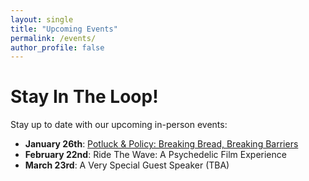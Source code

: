 ```yaml
---
layout: single
title: "Upcoming Events"
permalink: /events/
author_profile: false
---
```

# Stay In The Loop!

Stay up to date with our upcoming in-person events:

- **January 26th**: [Potluck & Policy: Breaking Bread, Breaking Barriers](https://lu.ma/xrlzyo7s)
- **February 22nd**: Ride The Wave: A Psychedelic Film Experience
- **March 23rd**: A Very Special Guest Speaker (TBA)
